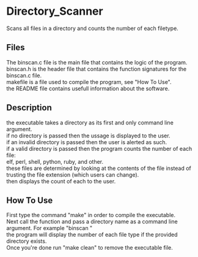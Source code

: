 # Directory_Scanner
Scans all files in a directory and counts the number of each filetype.
## Files
The binscan.c file is the main file that contains the logic of the program.\
binscan.h is the header file that contains the function signatures for the binscan.c file.\
makefile is a file used to compile the program, see "How To Use".\
the README file contains usefull information about the software.
## Description
the executable takes a directory as its first and only command line argument.\
if no directory is passed then the ussage is displayed to the user.\
if an invalid directory is passed then the user is alerted as such.\
if a valid directory is passed then the program counts the number of each file:\
elf, perl, shell, python, ruby, and other.\
these files are determined by looking at the contents of the file instead of trusting the file extension (which users can change).\
then displays the count of each to the user.
## How To Use
First type the command "make" in order to compile the executable.\
Next call the function and pass a directory name as a command line argument. For example "binscan <directoryName>"\
the program will display the number of each file type if the provided directory exists.\
Once you're done run "make clean" to remove the executable file.

